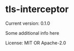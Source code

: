 
# tls-interceptor



Current version: 0.1.0

Some additional info here

License: MIT OR Apache-2.0
